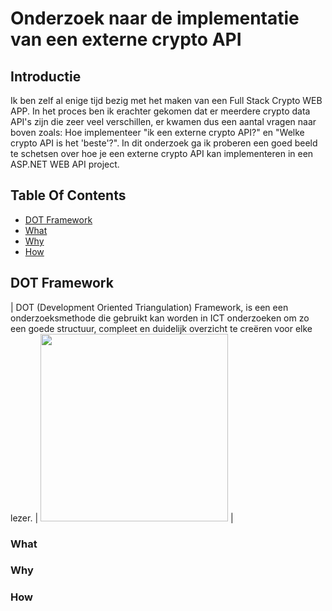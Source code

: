 # Onderzoek naar de implementatie van een externe crypto API

## Introductie
Ik ben zelf al enige tijd bezig met het maken van een Full Stack Crypto WEB APP. In het proces ben ik erachter gekomen dat er meerdere crypto data API's zijn die zeer veel verschillen, er kwamen dus een aantal vragen naar boven zoals: Hoe implementeer "ik een externe crypto API?" en "Welke crypto API is het 'beste'?". In dit onderzoek ga ik proberen een goed beeld te schetsen over hoe je een externe crypto API kan implementeren in een ASP.NET WEB API project.

## Table Of Contents
- [DOT Framework](#dot-framework)
- [What](#what)
- [Why](#why)
- [How](#How)

## DOT Framework

| DOT (Development Oriented Triangulation) Framework, is een een onderzoeksmethode die gebruikt kan worden in ICT onderzoeken om zo een goede structuur, compleet en duidelijk overzicht te creëren voor elke lezer. | <img src=https://user-images.githubusercontent.com/58031089/114270834-cd543680-9a0e-11eb-9b01-7248641fab13.png width="300" height="300" /> |



### What

### Why

### How
